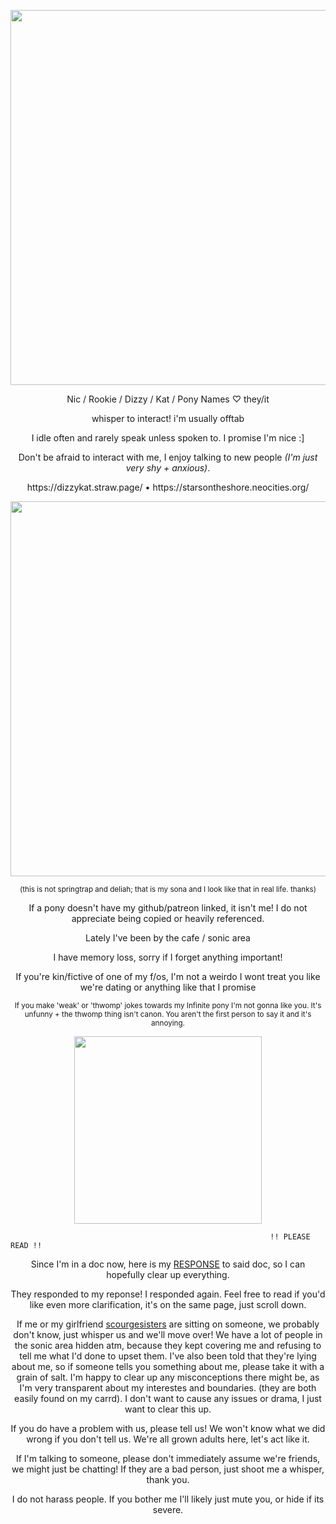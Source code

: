 <p align="center"> <img width="600" src="https://64.media.tumblr.com/584a851f049327db7a1286dc9bfe32e8/4c240f87beecd706-19/s1280x1920/717fd06574812fafd5a9b687eb6e6d8317dbfae7.png"> </p>
<p align="center"> Nic / Rookie / Dizzy / Kat / Pony Names ♡ they/it </p>
<p align="center"> whisper to interact! i'm usually offtab </p>
<p align="center"> I idle often and rarely speak unless spoken to. I promise I'm nice :] </p>
<p align="center"> Don't be afraid to interact with me, I enjoy talking to new people <i>(I'm just very shy + anxious)</i>. </p>
<p align="center"> https://dizzykat.straw.page/ • https://starsontheshore.neocities.org/ </p>
<p align="center"> <img width="600" src="https://64.media.tumblr.com/f0e725e1f06c7ee67514e0a789ead7ca/cb7d539e66f4e955-ae/s1280x1920/6f249e5c439b60f7f1c4b959e89ca41d74ed365f.gif"> </p>
<p align="center"><sup>(this is not springtrap and deliah; that is my sona and I look like that in real life. thanks)</sup></p>
<p align="center"> If a pony doesn't have my github/patreon linked, it isn't me! I do not appreciate being copied or heavily referenced. </p>
<p align="center"> Lately I've been by the cafe / sonic area </p>
<p align="center"> I have memory loss, sorry if I forget anything important! </p>
<p align="center"> If you're kin/fictive of one of my f/os, I'm not a weirdo I wont treat you like we're dating or anything like that I promise </p>
<p align="center"><sub>If you make 'weak' or 'thwomp' jokes towards my Infinite pony I'm not gonna like you. It's unfunny + the thwomp thing isn't canon. You aren't the first person to say it and it's annoying.</sub></p>
<p align="center"> <img width="300" src="https://64.media.tumblr.com/7cb93d58642af749476adbc124e3178e/4c240f87beecd706-21/s1280x1920/318147396dba56b91a95d9a92193734aaf0e2202.gif"> </p>


                                                              !! PLEASE READ !!

<p align="center">Since I'm in a doc now, here is my <a href="https://spamaltpage.straw.page/">RESPONSE</a> to said doc, so I can hopefully clear up everything.</p>
<p align="center">They responded to my reponse! I responded again. Feel free to read if you'd like even more clarification, it's on the same page, just scroll down.</p>

<p align="center"> If me or my girlfriend <a href="https://github.com/scourgesisters">scourgesisters</a> are sitting on someone, we probably don't know, just whisper us and we'll move over! We have a lot of people in the sonic area hidden atm, because they kept covering me and refusing to tell me what I'd done to upset them. I've also been told that they're lying about me, so if someone tells you something about me, please take it with a grain of salt. I'm happy to clear up any misconceptions there might be, as I'm very transparent about my interestes and boundaries. (they are both easily found on my carrd). I don't want to cause any issues or drama, I just want to clear this up.</p>

<p p align="center">If you do have a problem with us, please tell us! We won't know what we did wrong if you don't tell us. We're all grown adults here, let's act like it. </p>

<p align="center">If I'm talking to someone, please don't immediately assume we're friends, we might just be chatting! If they are a bad person, just shoot me a whisper, thank you.</p>

<p align="center">I do not harass people. If you bother me I'll likely just mute you, or hide if its severe.</p>

